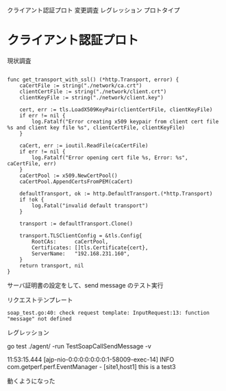 クライアント認証プロト
変更調査
レグレッション
プロトタイプ

# クライアント認証プロト

現状調査

```golang

func get_transport_with_ssl() (*http.Transport, error) {
    caCertFile := string("./network/ca.crt")
    clientCertFile := string("./network/client.crt")
    clientKeyFile := string("./network/client.key")

    cert, err := tls.LoadX509KeyPair(clientCertFile, clientKeyFile)
    if err != nil {
        log.Fatalf("Error creating x509 keypair from client cert file %s and client key file %s", clientCertFile, clientKeyFile)
    }

    caCert, err := ioutil.ReadFile(caCertFile)
    if err != nil {
        log.Fatalf("Error opening cert file %s, Error: %s", caCertFile, err)
    }
    caCertPool := x509.NewCertPool()
    caCertPool.AppendCertsFromPEM(caCert)

    defaultTransport, ok := http.DefaultTransport.(*http.Transport)
    if !ok {
        log.Fatal("invalid default transport")
    }

    transport := defaultTransport.Clone()

    transport.TLSClientConfig = &tls.Config{
        RootCAs:      caCertPool,
        Certificates: []tls.Certificate{cert},
        ServerName:   "192.168.231.160",
    }
    return transport, nil
}

```

サーバ証明書の設定をして、send message のテスト実行

リクエストテンプレート

    soap_test.go:40: check request template: InputRequest:13: function "message" not defined


レグレッション

go test ./agent/ -run TestSoapCallSendMessage -v

11:53:15.444 [ajp-nio-0:0:0:0:0:0:0:1-58009-exec-14] INFO  com.getperf.perf.EventManager - [site1,host1] this is a test3

動くようになった


